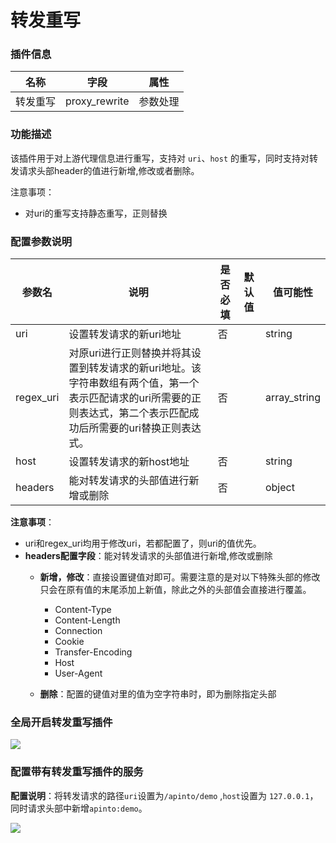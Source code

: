 # 转发重写

### 插件信息

| 名称     | 字段          | 属性     |
| -------- | ------------- | -------- |
| 转发重写 | proxy_rewrite | 参数处理 |

### 功能描述

该插件用于对上游代理信息进行重写，支持对 `uri`、`host` 的重写，同时支持对转发请求头部header的值进行新增,修改或者删除。

注意事项：

* 对uri的重写支持静态重写，正则替换



### 配置参数说明

| 参数名    | 说明                                                         | 是否必填 | 默认值 | 值可能性     |
| --------- | ------------------------------------------------------------ | -------- | ------ | ------------ |
| uri       | 设置转发请求的新uri地址                                      | 否       |        | string       |
| regex_uri | 对原uri进行正则替换并将其设置到转发请求的新uri地址。该字符串数组有两个值，第一个表示匹配请求的uri所需要的正则表达式，第二个表示匹配成功后所需要的uri替换正则表达式。 | 否       |        | array_string |
| host      | 设置转发请求的新host地址                                     | 否       |        | string       |
| headers   | 能对转发请求的头部值进行新增或删除                           | 否       |        | object       |

**注意事项**：

* uri和regex_uri均用于修改uri，若都配置了，则uri的值优先。
* **headers配置字段**：能对转发请求的头部值进行新增,修改或删除
  * **新增，修改**：直接设置键值对即可。需要注意的是对以下特殊头部的修改只会在原有值的末尾添加上新值，除此之外的头部值会直接进行覆盖。
    * Content-Type
    * Content-Length
    * Connection
    * Cookie
    * Transfer-Encoding
    * Host
    * User-Agent

  * **删除**：配置的键值对里的值为空字符串时，即为删除指定头部

### 全局开启转发重写插件

![](http://data.eolinker.com/course/8yFRv9P8ce476d51deb01c88f29fccf9c5a00044fa49bd9.gif)

### 配置带有转发重写插件的服务

**配置说明**：将转发请求的路径`uri`设置为`/apinto/demo` ,`host`设置为 `127.0.0.1`，同时请求头部中新增`apinto:demo`。

![](http://data.eolinker.com/course/pGNdXtL71a32424aab010aff421925021a215ad3d2eb3a0.gif)


